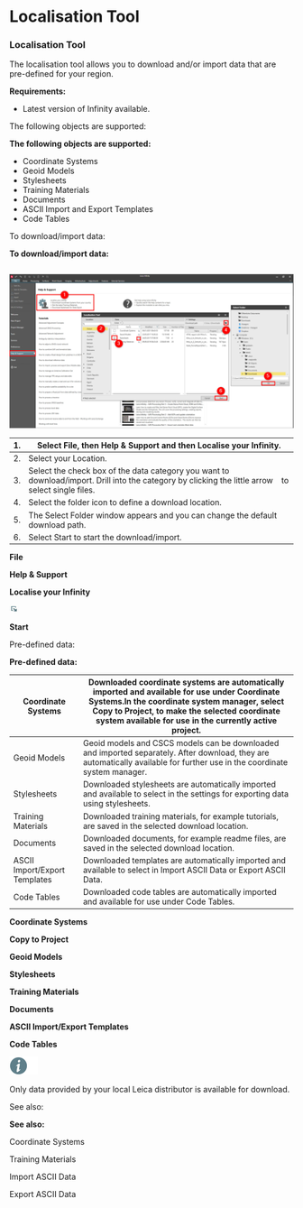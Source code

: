 # Localisation Tool

### Localisation Tool

The localisation tool allows you to download and/or import data that are pre-defined for your region.

**Requirements:**

- Latest version of Infinity available.

The following objects are supported:

**The following objects are supported:**

- Coordinate Systems
- Geoid Models
- Stylesheets
- Training Materials
- Documents
- ASCII Import and Export Templates
- Code Tables

To download/import data:

**To download/import data:**

|  |  |
| --- | --- |

![Image](graphics/00808491.jpg)

| 1. | Select File, then Help & Support and then Localise your Infinity. |
| --- | --- |
| 2. | Select your Location. |
| 3. | Select the check box of the data category you want to download/import. Drill into the category by clicking the little arrow    to select single files. |
| 4. | Select the folder icon to define a download location. |
| 5. | The Select Folder window appears and you can change the default download path. |
| 6. | Select Start to start the download/import. |

**File**

**Help & Support**

**Localise your Infinity**

![Image](graphics/00450131.jpg)

**Start**

Pre-defined data:

**Pre-defined data:**

| Coordinate Systems | Downloaded coordinate systems are automatically imported and available for use under Coordinate Systems.In the coordinate system manager, select Copy to Project, to make the selected coordinate system available for use in the currently active project. |
| --- | --- |
| Geoid Models | Geoid models and CSCS models can be downloaded and imported separately. After download, they are automatically available for further use in the coordinate system manager. |
| Stylesheets | Downloaded stylesheets are automatically imported and available to select in the settings for exporting data using stylesheets. |
| Training Materials | Downloaded training materials, for example tutorials, are saved in the selected download location. |
| Documents | Downloaded documents, for example readme files, are saved in the selected download location. |
| ASCII Import/Export Templates | Downloaded templates are automatically imported and available to select in Import ASCII Data or Export ASCII Data. |
| Code Tables | Downloaded code tables are automatically imported and available for use under Code Tables. |

**Coordinate Systems**

**Copy to Project**

**Geoid Models**

**Stylesheets**

**Training Materials**

**Documents**

**ASCII Import/Export Templates**

**Code Tables**

![Image](./data/icons/note.gif)

Only data provided by your local Leica distributor is available for download.

See also:

**See also:**

Coordinate Systems

Training Materials

Import ASCII Data

Export ASCII Data

